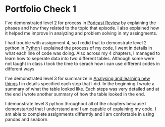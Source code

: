 # Portfolio Check 1

I've demonstrated level 2 for process in [Podcast Review](check1/Podcast_) by explaining the phases and how they related to the topic that episode. I also explained how it helped me improve in analyzing and problem solving in my assingments.

I had trouble with assignment 4, so I redid that to demonstrate level 2 python in [Python](check1/analysis_) I explained the process of my code, I went in details in what each line of code was doing. Also across my 4 chapters, I managed to learn how to seperate data into two different tables. Although some were not taught in class i took the time to serach how i can use different codes in different ways

I've demonstrated level 3 for summarize in [Analysing and learning new things](check1/analysis_) I in details specified each step that I did. In the beginning I wrote a summary of what the table looked like. Each steps was very detailed and at the end i wrote another summary of how the table looked in the end.  

I demonstrate level 3 python throughout all of the chapters because I demonstarted that I understand and I am capable of explaining my code. I am able to complete assignments differntly and I am confortable in using pandas and seaborn.
